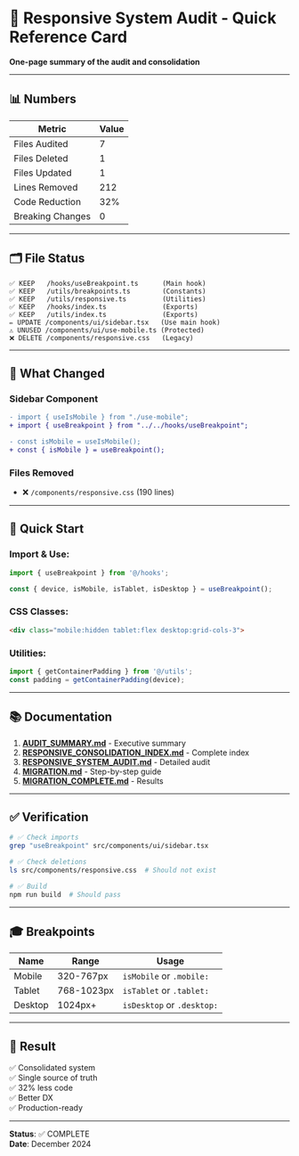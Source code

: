 # 🎴 Responsive System Audit - Quick Reference Card

**One-page summary of the audit and consolidation**

---

## 📊 Numbers

| Metric | Value |
|--------|-------|
| Files Audited | 7 |
| Files Deleted | 1 |
| Files Updated | 1 |
| Lines Removed | 212 |
| Code Reduction | 32% |
| Breaking Changes | 0 |

---

## 🗂️ File Status

```
✅ KEEP   /hooks/useBreakpoint.ts      (Main hook)
✅ KEEP   /utils/breakpoints.ts        (Constants)
✅ KEEP   /utils/responsive.ts         (Utilities)
✅ KEEP   /hooks/index.ts              (Exports)
✅ KEEP   /utils/index.ts              (Exports)
✏️ UPDATE /components/ui/sidebar.tsx   (Use main hook)
⚠️ UNUSED /components/ui/use-mobile.ts (Protected)
❌ DELETE /components/responsive.css   (Legacy)
```

---

## 🎯 What Changed

### Sidebar Component
```diff
- import { useIsMobile } from "./use-mobile";
+ import { useBreakpoint } from "../../hooks/useBreakpoint";

- const isMobile = useIsMobile();
+ const { isMobile } = useBreakpoint();
```

### Files Removed
- ❌ `/components/responsive.css` (190 lines)

---

## 🚀 Quick Start

### Import & Use:
```typescript
import { useBreakpoint } from '@/hooks';

const { device, isMobile, isTablet, isDesktop } = useBreakpoint();
```

### CSS Classes:
```html
<div class="mobile:hidden tablet:flex desktop:grid-cols-3">
```

### Utilities:
```typescript
import { getContainerPadding } from '@/utils';
const padding = getContainerPadding(device);
```

---

## 📚 Documentation

1. **[AUDIT_SUMMARY.md](./AUDIT_SUMMARY.md)** - Executive summary
2. **[RESPONSIVE_CONSOLIDATION_INDEX.md](./RESPONSIVE_CONSOLIDATION_INDEX.md)** - Complete index
3. **[RESPONSIVE_SYSTEM_AUDIT.md](./RESPONSIVE_SYSTEM_AUDIT.md)** - Detailed audit
4. **[MIGRATION.md](./MIGRATION.md)** - Step-by-step guide
5. **[MIGRATION_COMPLETE.md](./MIGRATION_COMPLETE.md)** - Results

---

## ✅ Verification

```bash
# ✅ Check imports
grep "useBreakpoint" src/components/ui/sidebar.tsx

# ✅ Check deletions
ls src/components/responsive.css  # Should not exist

# ✅ Build
npm run build  # Should pass
```

---

## 🎓 Breakpoints

| Name | Range | Usage |
|------|-------|-------|
| Mobile | 320-767px | `isMobile` or `.mobile:` |
| Tablet | 768-1023px | `isTablet` or `.tablet:` |
| Desktop | 1024px+ | `isDesktop` or `.desktop:` |

---

## 🎉 Result

✅ Consolidated system  
✅ Single source of truth  
✅ 32% less code  
✅ Better DX  
✅ Production-ready  

---

**Status**: ✅ COMPLETE  
**Date**: December 2024
